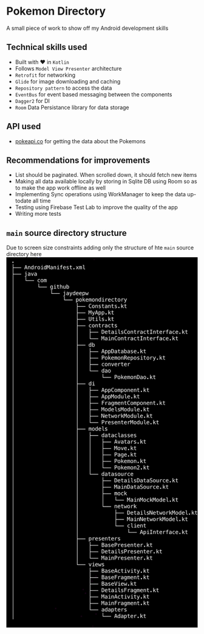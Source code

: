 # Pokemon Directory
A small piece of work to show off my Android development skills

## Technical skills used
- Built with :heart: in `Kotlin`
- Follows `Model View Presenter` architecture
- `Retrofit` for networking
- `Glide` for image downloading and caching
- `Repository pattern` to access the data
- `EventBus` for event based messaging between the components
- `Dagger2` for DI
- `Room` Data Persistance library for data storage

## API used
- [pokeapi.co](https://pokeapi.co) for getting the data about the Pokemons

## Recommendations for improvements
- List should be paginated. When scrolled down, it should fetch new items
- Making all data available locally by storing in Sqlite DB using Room so as to make the app work offline as well
- Implementing Sync operations using WorkManager to keep the data up-todate all time
- Testing using Firebase Test Lab to improve the quality of the app
- Writing more tests

## `main` source directory structure
Due to screen size constraints adding only the structure of hte `main` source directory here
<img src="https://raw.githubusercontent.com/jaydeepw/pokemon-directory/master/main-tree.png"
     alt="Main source tree" />